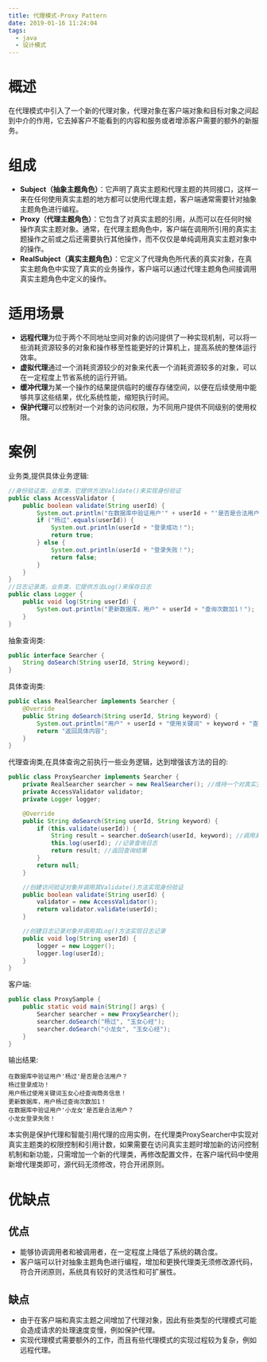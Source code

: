 ```yaml
---
title: 代理模式-Proxy Pattern
date: 2019-01-16 11:24:04
tags:
  - java
  - 设计模式
---
```


# 概述

在代理模式中引入了一个新的代理对象，代理对象在客户端对象和目标对象之间起到中介的作用，它去掉客户不能看到的内容和服务或者增添客户需要的额外的新服务。<!-- more -->

# 组成

- **Subject（抽象主题角色）**：它声明了真实主题和代理主题的共同接口，这样一来在任何使用真实主题的地方都可以使用代理主题，客户端通常需要针对抽象主题角色进行编程。
- **Proxy（代理主题角色）**：它包含了对真实主题的引用，从而可以在任何时候操作真实主题对象。通常，在代理主题角色中，客户端在调用所引用的真实主题操作之前或之后还需要执行其他操作，而不仅仅是单纯调用真实主题对象中的操作。
- **RealSubject（真实主题角色）**：它定义了代理角色所代表的真实对象，在真实主题角色中实现了真实的业务操作，客户端可以通过代理主题角色间接调用真实主题角色中定义的操作。

# 适用场景

- **远程代理**为位于两个不同地址空间对象的访问提供了一种实现机制，可以将一些消耗资源较多的对象和操作移至性能更好的计算机上，提高系统的整体运行效率。
- **虚拟代理**通过一个消耗资源较少的对象来代表一个消耗资源较多的对象，可以在一定程度上节省系统的运行开销。
- **缓冲代理**为某一个操作的结果提供临时的缓存存储空间，以便在后续使用中能够共享这些结果，优化系统性能，缩短执行时间。
- **保护代理**可以控制对一个对象的访问权限，为不同用户提供不同级别的使用权限。

# 案例

业务类,提供具体业务逻辑:

```java
//身份验证类，业务类，它提供方法Validate()来实现身份验证
public class AccessValidator {
    public boolean validate(String userId) {
        System.out.println("在数据库中验证用户'" + userId + "'是否是合法用户？");
        if ("杨过".equals(userId)) {
            System.out.println(userId + "登录成功！");
            return true;
        } else {
            System.out.println(userId + "登录失败！");
            return false;
        }
    }
}
//日志记录类，业务类，它提供方法Log()来保存日志
public class Logger {
    public void log(String userId) {
        System.out.println("更新数据库，用户" + userId + "查询次数加1！");
    }
}
```

抽象查询类:

```java
public interface Searcher {
    String doSearch(String userId, String keyword);
}
```

具体查询类:

```java
public class RealSearcher implements Searcher {
    @Override
    public String doSearch(String userId, String keyword) {
        System.out.println("用户" + userId + "使用关键词" + keyword + "查询商务信息！");
        return "返回具体内容";
    }
}
```

代理查询类,在具体查询之前执行一些业务逻辑，达到增强该方法的目的:

```java
public class ProxySearcher implements Searcher {
    private RealSearcher searcher = new RealSearcher(); //维持一个对真实主题的引用
    private AccessValidator validator;
    private Logger logger;

    @Override
    public String doSearch(String userId, String keyword) {
        if (this.validate(userId)) {
            String result = searcher.doSearch(userId, keyword); //调用真实主题对象的查询方法
            this.log(userId); //记录查询日志
            return result; //返回查询结果
        }
        return null;
    }

    //创建访问验证对象并调用其Validate()方法实现身份验证
    public boolean validate(String userId) {
        validator = new AccessValidator();
        return validator.validate(userId);
    }

    //创建日志记录对象并调用其Log()方法实现日志记录
    public void log(String userId) {
        logger = new Logger();
        logger.log(userId);
    }
}
```

客户端:

```java
public class ProxySample {
    public static void main(String[] args) {
        Searcher searcher = new ProxySearcher();
        searcher.doSearch("杨过", "玉女心经");
        searcher.doSearch("小龙女", "玉女心经");
    }
}
```

输出结果:

```
在数据库中验证用户'杨过'是否是合法用户？
杨过登录成功！
用户杨过使用关键词玉女心经查询商务信息！
更新数据库，用户杨过查询次数加1！
在数据库中验证用户'小龙女'是否是合法用户？
小龙女登录失败！
```

本实例是保护代理和智能引用代理的应用实例，在代理类ProxySearcher中实现对真实主题类的权限控制和引用计数，如果需要在访问真实主题时增加新的访问控制机制和新功能，只需增加一个新的代理类，再修改配置文件，在客户端代码中使用新增代理类即可，源代码无须修改，符合开闭原则。

# 优缺点

## 优点

- 能够协调调用者和被调用者，在一定程度上降低了系统的耦合度。
- 客户端可以针对抽象主题角色进行编程，增加和更换代理类无须修改源代码，符合开闭原则，系统具有较好的灵活性和可扩展性。

## 缺点

- 由于在客户端和真实主题之间增加了代理对象，因此有些类型的代理模式可能会造成请求的处理速度变慢，例如保护代理。
- 实现代理模式需要额外的工作，而且有些代理模式的实现过程较为复杂，例如远程代理。